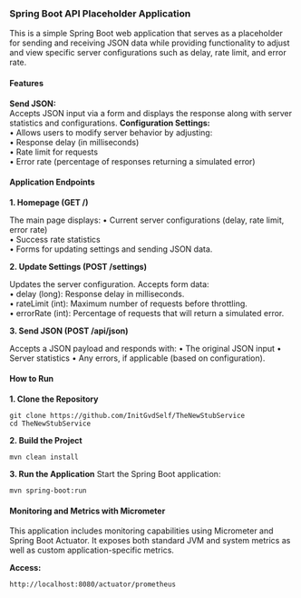 ### Spring Boot API Placeholder Application

This is a simple Spring Boot web application that serves as a placeholder for sending and receiving JSON data while providing functionality to adjust and view specific server configurations such as delay, rate limit, and error rate.

#### Features

**Send JSON:**<br>
Accepts JSON input via a form and displays the response along with server statistics and configurations.
**Configuration Settings:**<br>
  • Allows users to modify server behavior by adjusting:<br>
  • Response delay (in milliseconds)<br>
  •	Rate limit for requests<br>
  •	Error rate (percentage of responses returning a simulated error)

#### Application Endpoints

**1. Homepage (GET /)**

The main page displays:
	•	Current server configurations (delay, rate limit, error rate)<br>
	•	Success rate statistics<br>
	•	Forms for updating settings and sending JSON data.<br>

**2. Update Settings (POST /settings)**

Updates the server configuration. Accepts form data:<br>
	•	delay (long): Response delay in milliseconds.<br>
	•	rateLimit (int): Maximum number of requests before throttling.<br>
	•	errorRate (int): Percentage of requests that will return a simulated error.<br>

**3. Send JSON (POST /api/json)**

Accepts a JSON payload and responds with:
	•	The original JSON input
	•	Server statistics
	•	Any errors, if applicable (based on configuration).

#### How to Run

**1. Clone the Repository**
```
git clone https://github.com/InitGvdSelf/TheNewStubService
cd TheNewStubService
```
**2. Build the Project**
```
mvn clean install
```
**3. Run the Application**
Start the Spring Boot application:
```
mvn spring-boot:run
```

#### Monitoring and Metrics with Micrometer

This application includes monitoring capabilities using Micrometer and Spring Boot Actuator. It exposes both standard JVM and system metrics as well as custom application-specific metrics.

**Access:**
```
http://localhost:8080/actuator/prometheus
```



